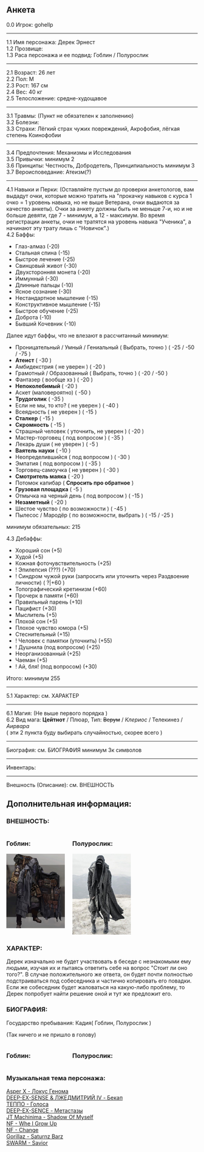 <style>
.flex-container {
    display: flex;
    padding-right: 35%;
}

.flex-child {
    flex: 1;
}  

.flex-child:first-child {
    margin-right: 20px;
} 
</style>

## Анкета
0.0 Игрок: gohellp <br>

---

1.1 Имя персонажа: Дерек Эрнест <br>
1.2 Прозвище:  <br>
1.3 Раса персонажа и ее подвид: Гоблин / Полурослик <br>

---

2.1 Возраст: 26 лет <br>
2.2 Пол: М <br>
2.3 Рост: 167 см <br>
2.4 Вес: 40 кг <br>
2.5 Телосложение: средне-худощавое <br>

---

3.1 Травмы:  (Пункт не обязателен к заполнению) <br>
3.2 Болезни:  <br>
3.3 Страхи:  Лёгкий страх чужих повреждений, Акрофобия, лёгкая степень Коинофобии <br>

---

3.4 Предпочтения: Механизмы и Исследования <br>
3.5 Привычки:  минимум 2 <br>
3.6 Принципы: Честность, Добродетель, Принципиальность минимум 3 <br>
3.7 Вероисповедание: Атеизм(?) <br>

---

4.1 Навыки и Перки: (Оставляйте пустым до проверки анкетологов, вам выдадут очки, которые можно тратить на "прокачку навыков с курса 1 очко = 1 уровень навыка, но не выше Ветерана, очки выдаются за качество анкеты). Очки за анкету должны быть не меньше 7-и, но и не больше девяти, где 7 - минимум, а 12  - максимум. Во время регистрации анкеты, очки не тратятся на уровень навыка "Ученика", а начинают эту трату лишь с "Новичок".) <br>
4.2 Баффы:  <br>

- Глаз-алмаз (-20)
- Стальная спина (-15)
- Быстрое лечение (-25)
- Свинцовый живот (-30)
- Двухсторонняя монета (-20)
- Иммунный (-30)
- Длинные пальцы (-10)
- Ясное сознание (-30)
- Нестандартное мышление (-15)
- Конструктивное мышление (-15)
- Быстрое обучение (-25)
- Доброта (-10)
- Бывший Кочевник (-10)

Далее идут баффы, что не влезают в рассчитанный минимум:

- Проницательный / Умный / Гениальный ( Выбрать, точно ) ( -25 / -50 / -75 )
- __Атеист__ ( -30 )
- Амбидекстрия ( не уверен ) ( -20 )
- Грамотный / Образованный ( Выбрать, точно ) ( -20 / -50 )
- Фантазер ( вообще хз ) ( -20 )
- __Непоколебимый__ ( -20 )
- Аскет (маловероятно) ( -50 )
- __Трудоголик__ ( -35 )
- Если не мы, то кто? ( не уверен ) ( -40 )
- Всеядность ( не уверен ) ( -15 )
- __Сталкер__ ( -15 )
- __Скромность__ ( -15 )
- Страшный человек ( уточнить, не уверен ) ( -20 )
- Мастер-торговец ( под вопросом ) ( -35 )
- Лекарь души ( не уверен ) ( -5 )
- __Ваятель науки__ ( -10 )
- Неопределившийся ( под вопросом ) ( -30 )
- Эмпатия ( под вопросом ) ( -35 )
- Торговец-самоучка ( не уверен ) ( -30 )
- __Смотритель маяка__ ( -20 )
- Потомок капибар ( __Спросить про обратное__ )
- __Грузовая площадка__ ( -5 )
- Отмычка на черный день ( под вопросом ) ( -15 )
- __Незаметный__ ( -20 )
- Шестое чувство ( по возможности ) ( -45 )
- Пылесос / Мародёр ( по возможности, выбрать ) ( -15 / -25 )

минимум обязательных: 215

4.3 Дебаффы:

- Хороший сон (+5) 
- Худой (+5)
- Кожная фоточувствительность (+25)
- ! Эпилепсия (???) (+70)
- ! Синдром чужой руки (запросить или уточнить через Раздвоение личности) ( ?|+60 )<br>
- Топографический кретинизм (+60)
- Прочерк в памяти (+60)
- Правильный парень (+10)
- Пацифист (+30)
- Мыслитель (+5)
- Плохой сон (+5)
- Плохое чувство юмора (+5)
- Стеснительный (+15)
- ! Человек с памятки (уточнить) (+55)
- ! Душнила (под вопросом) (+25)
- Неорганизованный (+25)
- Чаеман (+5)
- ! Ай, бля! (под вопросом) (+30)

Итого: минимум 255

---

5.1 Характер: см. ХАРАКТЕР

---

6.1  Магия: (Не выше первого порядка ) <br>
6.2 Вид мага: __Цейтнот__ / Плюар, Тип: ~~Верум~~ / _Клериос_ / Телекинез / _Аирвара_ <br>
( эти 2 пункта буду выбирать случайностью, скорее всего )

---

Биография: см. БИОГРАФИЯ минимум 3к символов

---

Инвентарь: 

---

Внешность (Описание): см. ВНЕШНОСТЬ

## Дополнительная информация:
### ВНЕШНОСТЬ:


<div class="flex-container">
    <div class="flex-child">
        <h3>Гоблин:</h3>
       <img src="img/goblin.png"/>
    </div>
    <div class="flex-child">
        <h3>Полурослик:</h3>
        <img src="img/halfling.png"/>
    </div>
</div>


### ХАРАКТЕР:
Дерек изначально не будет участвовать в беседе с незнакомыми ему людьми,
изучая их и пытаясь ответить себе на вопрос "Стоит ли оно того?".
В случае положительного же ответа, он будет почти полностью подстраиваться под собеседника и частично копировать его повадки.
Если же собеседник будет жаловаться на какую-либо проблему, то Дерек попробует найти решение оной и тут же предложит его.


### БИОГРАФИЯ:
Государство пребывания: Кадия( Гоблин, Полурослик )

(Так ничего и не пришло в голову)

<div class="flex-container">
    <div class="flex-child">
        <h3>Гоблин:</h3>
    </div>
    <div class="flex-child">
        <h3>Полурослик:</h3>
    </div>
</div>

### Музыкальная тема персонажа:
[Asper X - Локус Генома](https://music.youtube.com/watch?v=8KtlGzJrZek&si=aGeotXgGfEnPwKmv) <br>
[DEEP-EX-SENSE & ЛЖЕДМИТРИЙ IV - Бекап](https://music.youtube.com/watch?v=zTYHpSMvDXk&si=BYlpZDeB--t2uBcE) <br>
[ТЕППО - Голоса](https://music.youtube.com/watch?v=I7qPshAirz0&si=a97dXYKlb-v7guZS) <br>
[DEEP-EX-SENCE - Метастазы](https://music.youtube.com/watch?v=_8K4XpNbxr4&si=vFy52ntPWXz-V6Ux) <br>
[JT Machinima - Shadow Of Myself](https://music.youtube.com/watch?v=fSKF5glpf2Q&si=VHV1D73_IdW9euaM) <br>
[NF - Whe I Grow Up](https://music.youtube.com/watch?v=lxRwEPvL-mQ&si=4bzz4pJGjDSIU8GI) <br>
[NF - Change](https://music.youtube.com/watch?v=WTBKTPFJARw&si=c77MaCvwZ2FAIlUU) <br>
[Gorillaz - Saturnz Barz](https://music.youtube.com/watch?v=eCxjpGhorPs&si=tn79RNllQeWSdHzp) <br>
[SWARM - Savior](https://music.youtube.com/watch?v=Faj5euW1yVc&si=yCsj3cDH0X1ckjMt) <br>
